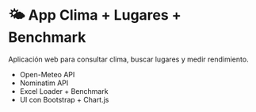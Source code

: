 # 🌤️ App Clima + Lugares + Benchmark
Aplicación web para consultar clima, buscar lugares y medir rendimiento.
- Open-Meteo API
- Nominatim API
- Excel Loader + Benchmark
- UI con Bootstrap + Chart.js
